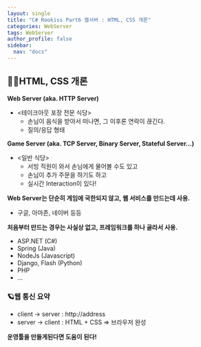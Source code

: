 ```yaml
---
layout: single
title: "C# Rookiss Part6 웹서버 : HTML, CSS 개론"
categories: WebServer
tags: WebServer
author_profile: false
sidebar:
  nav: "docs"
---
```



## 🙇‍♀️HTML, CSS 개론



**Web Server (aka. HTTP Server)**
* <테이크아웃 포장 전문 식당>
  * 손님이 음식을 받아서 떠나면,  그 이후론 연락이 끊긴다.
  * 질의/응답 형태


**Game Server (aka. TCP Server, Binary Server, Stateful Server...)**
* <일반 식당>
  * 서빙 직원이 와서 손님에게 물어볼 수도 있고
  * 손님이 추가 주문을 하기도 하고
  * 실시간 Interaction이 있다!


**Web Server는 단순히 게임에 국한되지 않고, 웹 서비스를 만드는데 사용.**
* 구글, 아마존, 네이버 등등


**처음부터 만드는 경우는 사실상 없고, 프레임워크를 하나 골라서 사용.**
* ASP.NET (C#)
* Spring (Java)
* NodeJs (Javascript)
* Django, Flash (Python)
* PHP
* ...



### 🪐웹 통신 요약


* client -> server : http://address
* server -> client : HTML + CSS
=> 브라우저 완성

**운영툴을 만들게된다면 도움이 된다!**
